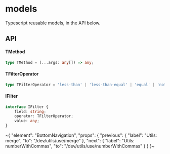 
# models

Typescript reusable models, in the API below.

## API

#### TMethod

```ts
type TMethod = (...args: any[]) => any;
```

#### TFilterOperator

```ts
type TFilterOperator = 'less-than' | 'less-than-equal' | 'equal' | 'not-equal' | 'array-all' | 'array-some' | 'starts-with' | 'contains' | 'greater-than-equal' | 'greater-than';
```

#### IFilter

```ts
interface IFilter {
    field: string;
    operator: TFilterOperator;
    value: any;
}
```


~{
  "element": "BottomNavigation",
  "props": {
    "previous": {
      "label": "Utils: merge",
      "to": "/dev/utils/use/merge"
    },
    "next": {
      "label": "Utils: numberWithCommas",
      "to": "/dev/utils/use/numberWithCommas"
    }
  }
}~

